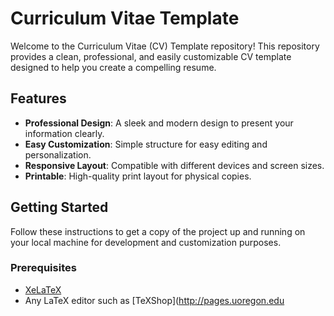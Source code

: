 # Curriculum Vitae Template

Welcome to the Curriculum Vitae (CV) Template repository! This repository provides a clean, professional, and easily customizable CV template designed to help you create a compelling resume.

## Features

- **Professional Design**: A sleek and modern design to present your information clearly.
- **Easy Customization**: Simple structure for easy editing and personalization.
- **Responsive Layout**: Compatible with different devices and screen sizes.
- **Printable**: High-quality print layout for physical copies.

## Getting Started

Follow these instructions to get a copy of the project up and running on your local machine for development and customization purposes.

### Prerequisites

- [XeLaTeX](https://www.latex-project.org/get/)
- Any LaTeX editor such as [TeXShop](http://pages.uoregon.edu
